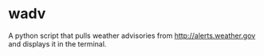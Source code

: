 # wadv
A python script that pulls weather advisories from http://alerts.weather.gov and displays it in the terminal.
